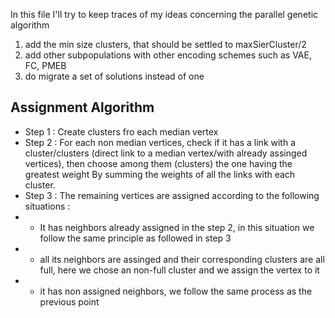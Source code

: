 In this file I'll try to keep traces of my ideas concerning the parallel genetic algorithm
1. add the min size clusters, that should be settled to maxSierCluster/2
2. add other subpopulations with other encoding schemes such as VAE, FC, PMEB
3. do migrate a set of solutions instead of one

## Assignment Algorithm
* Step 1 : Create clusters fro each median vertex
* Step 2 : For each non median vertices, check if it has a link with a cluster/clusters 
(direct link to a median vertex/with already assinged vertices), then choose among them (clusters) the one having the greatest weight
By summing the weights of all the links with each cluster.
* Step 3 : The remaining vertices are assigned according to the following situations :
* * It has neighbors already assigned in the step 2, in this situation we follow the same principle as followed in step 3
* * all its neighbors are assinged and their corresponding clusters are all full, here we chose an non-full cluster and we assign the vertex to it
* * it has non assigned neighbors, we follow the same process as the previous point


